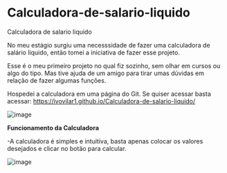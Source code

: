 # Calculadora-de-salario-liquido
Calculadora de salario liquido


No meu estágio surgiu uma necesssidade de fazer uma calculadora de salário líquido, então tomei a iniciativa de fazer esse projeto.

Esse é o meu primeiro projeto no qual fiz sozinho, sem olhar em cursos ou algo do tipo. Mas tive ajuda de um amigo para tirar umas dúvidas em relação de fazer algumas funções.

Hospedei a calculadora em uma página do Git. Se quiser acessar basta acessar: https://ivovilar1.github.io/Calculadora-de-salario-liquido/

![image](https://user-images.githubusercontent.com/60072896/125445476-f2d97a50-9302-4e60-be0d-fde82f631b55.png)

**Funcionamento da Calculadora**

-A calculadora é simples e intuitiva, basta apenas colocar os valores desejados e clicar no botão para calcular.

![image](https://user-images.githubusercontent.com/60072896/125452543-2c13c44d-c07d-4de2-8c37-acd5694ac6f0.png)
